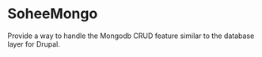 SoheeMongo
==========

Provide a way to handle the Mongodb CRUD feature similar to the database layer for Drupal.
